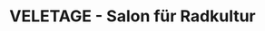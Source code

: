 ---
title: "VELETAGE - Salon für Radkultur"
url: /wien/veletage-salon-fuer-radkultur/
shop: Fahrrad
---